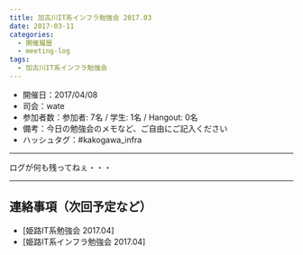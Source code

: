 ```yaml
---
title: 加古川IT系インフラ勉強会 2017.03
date: 2017-03-11
categories:
  - 開催履歴
  - meeting-log
tags:
  - 加古川IT系インフラ勉強会
---
```


* 開催日：2017/04/08
* 司会：wate
* 参加者数：参加者: 7名 / 学生: 1名 / Hangout: 0名
* 備考：今日の勉強会のメモなど、ご自由にご記入ください
* ハッシュタグ：#kakogawa_infra

---

ログが何も残ってねぇ・・・

---

## 連絡事項（次回予定など）

* [姫路IT系勉強会 2017.04]
* [姫路IT系インフラ勉強会 2017.04]
